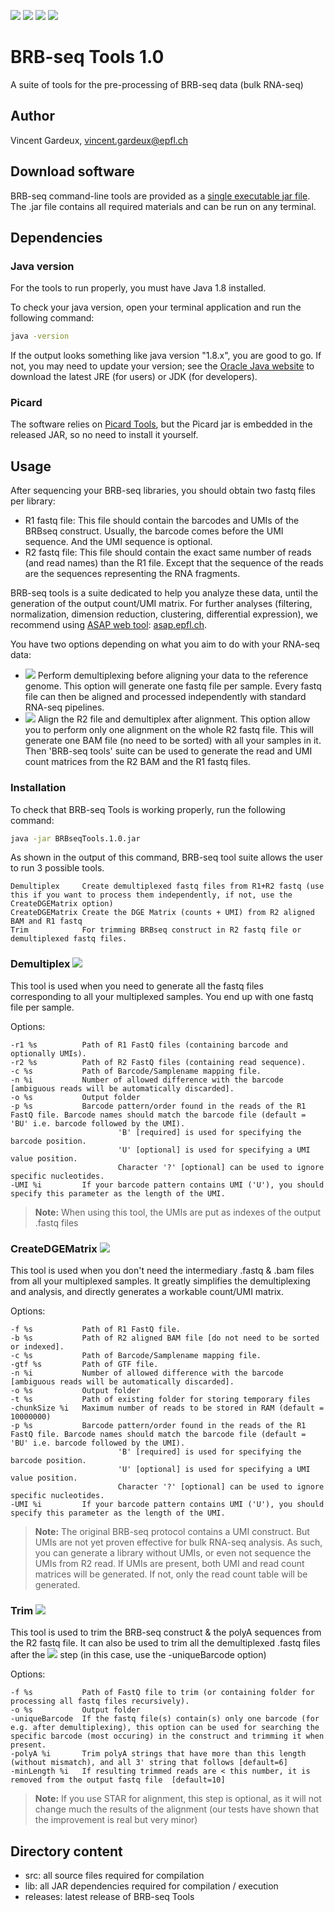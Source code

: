 ![](https://img.shields.io/badge/build-passing-green.svg)
![](https://img.shields.io/badge/version-1.0-blue.svg)
![](https://img.shields.io/badge/picard-2.9.0-blue.svg)
![](https://img.shields.io/badge/java-1.8-red.svg)

# BRB-seq Tools 1.0
A suite of tools for the pre-processing of BRB-seq data (bulk RNA-seq)

## Author
Vincent Gardeux, vincent.gardeux@epfl.ch

## Download software
BRB-seq command-line tools are provided as a [single executable jar file](../blob/master/releases/BRBseqTools.1.0.jar).
The .jar file contains all required materials and can be run on any terminal.

## Dependencies
### Java version
For the tools to run properly, you must have Java 1.8 installed. 

To check your java version, open your terminal application and run the following command:

```bash
java -version
```

If the output looks something like java version "1.8.x", you are good to go. 
If not, you may need to update your version; see the [Oracle Java website](http://www.oracle.com/technetwork/java/javase/downloads/) to download the latest JRE (for users) or JDK (for developers).

### Picard
The software relies on [Picard Tools](http://broadinstitute.github.io/picard/), but the Picard jar is embedded in the released JAR, so no need to install it yourself.

## Usage
After sequencing your BRB-seq libraries, you should obtain two fastq files per library: 
* R1 fastq file: This file should contain the barcodes and UMIs of the BRBseq construct. Usually, the barcode comes before the UMI sequence. And the UMI sequence is optional.
* R2 fastq file: This file should contain the exact same number of reads (and read names) than the R1 file. Except that the sequence of the reads are the sequences representing the RNA fragments.

BRB-seq tools is a suite dedicated to help you analyze these data, until the generation of the output count/UMI matrix.
For further analyses (filtering, normalization, dimension reduction, clustering, differential expression), we recommend using [ASAP web tool](https://www.ncbi.nlm.nih.gov/pubmed/28541377): [asap.epfl.ch](asap.epfl.ch).

You have two options depending on what you aim to do with your RNA-seq data:
* ![](https://img.shields.io/badge/Tool-Demultiplex-blue.svg) Perform demultiplexing before aligning your data to the reference genome. This option will generate one fastq file per sample. Every fastq file can then be aligned and processed independently with standard RNA-seq pipelines.
* ![](https://img.shields.io/badge/Tool-CreateDGEMatrix-blue.svg) Align the R2 file and demultiplex after alignment. This option allow you to perform only one alignment on the whole R2 fastq file. This will generate one BAM file (no need to be sorted) with all your samples in it. Then 'BRB-seq tools' suite can be used to generate the read and UMI count matrices from the R2 BAM and the R1 fastq files.

### Installation
To check that BRB-seq Tools is working properly, run the following command:

```bash
java -jar BRBseqTools.1.0.jar
```
As shown in the output of this command, BRB-seq tool suite allows the user to run 3 possible tools.

```
Demultiplex     Create demultiplexed fastq files from R1+R2 fastq (use this if you want to process them independently, if not, use the CreateDGEMatrix option)
CreateDGEMatrix Create the DGE Matrix (counts + UMI) from R2 aligned BAM and R1 fastq
Trim            For trimming BRBseq construct in R2 fastq file or demultiplexed fastq files.
```

### Demultiplex ![](https://img.shields.io/badge/Tool-Demultiplex-blue.svg)
This tool is used when you need to generate all the fastq files corresponding to all your multiplexed samples. You end up with one fastq file per sample.

Options:
```
-r1 %s          Path of R1 FastQ files (containing barcode and optionally UMIs).
-r2 %s          Path of R2 FastQ files (containing read sequence).
-c %s           Path of Barcode/Samplename mapping file.
-n %i           Number of allowed difference with the barcode [ambiguous reads will be automatically discarded].
-o %s           Output folder
-p %s           Barcode pattern/order found in the reads of the R1 FastQ file. Barcode names should match the barcode file (default = 'BU' i.e. barcode followed by the UMI).
                        'B' [required] is used for specifying the barcode position.
                        'U' [optional] is used for specifying a UMI value position.
                        Character '?' [optional] can be used to ignore specific nucleotides.
-UMI %i         If your barcode pattern contains UMI ('U'), you should specify this parameter as the length of the UMI.
```

> **Note:** When using this tool, the UMIs are put as indexes of the output .fastq files

### CreateDGEMatrix ![](https://img.shields.io/badge/Tool-CreateDGEMatrix-blue.svg)
This tool is used when you don't need the intermediary .fastq & .bam files from all your multiplexed samples.
It greatly simplifies the demultiplexing and analysis, and directly generates a workable count/UMI matrix.

Options:
```
-f %s           Path of R1 FastQ file.
-b %s           Path of R2 aligned BAM file [do not need to be sorted or indexed].
-c %s           Path of Barcode/Samplename mapping file.
-gtf %s         Path of GTF file.
-n %i           Number of allowed difference with the barcode [ambiguous reads will be automatically discarded].
-o %s           Output folder
-t %s           Path of existing folder for storing temporary files
-chunkSize %i   Maximum number of reads to be stored in RAM (default = 10000000)
-p %s           Barcode pattern/order found in the reads of the R1 FastQ file. Barcode names should match the barcode file (default = 'BU' i.e. barcode followed by the UMI).
                        'B' [required] is used for specifying the barcode position.
                        'U' [optional] is used for specifying a UMI value position.
                        Character '?' [optional] can be used to ignore specific nucleotides.
-UMI %i         If your barcode pattern contains UMI ('U'), you should specify this parameter as the length of the UMI.
```

> **Note:** The original BRB-seq protocol contains a UMI construct. But UMIs are not yet proven effective for bulk RNA-seq analysis. As such, you can generate a library without UMIs, or even not sequence the UMIs from R2 read. If UMIs are present, both UMI and read count matrices will be generated. If not, only the read count table will be generated.

### Trim ![](https://img.shields.io/badge/Tool-Trim-blue.svg)
This tool is used to trim the BRB-seq construct & the polyA sequences from the R2 fastq file.
It can also be used to trim all the demultiplexed .fastq files after the ![](https://img.shields.io/badge/Tool-Demultiplex-blue.svg) step (in this case, use the -uniqueBarcode option)

Options:
```
-f %s           Path of FastQ file to trim (or containing folder for processing all fastq files recursively).
-o %s           Output folder
-uniqueBarcode  If the fastq file(s) contain(s) only one barcode (for e.g. after demultiplexing), this option can be used for searching the specific barcode (most occuring) in the construct and trimming it when present.
-polyA %i       Trim polyA strings that have more than this length (without mismatch), and all 3' string that follows [default=6]
-minLength %i   If resulting trimmed reads are < this number, it is removed from the output fastq file  [default=10]
```

> **Note:** If you use STAR for alignment, this step is optional, as it will not change much the results of the alignment (our tests have shown that the improvement is real but very minor)

## Directory content
* src: all source files required for compilation
* lib: all JAR dependencies required for compilation / execution
* releases: latest release of BRB-seq Tools